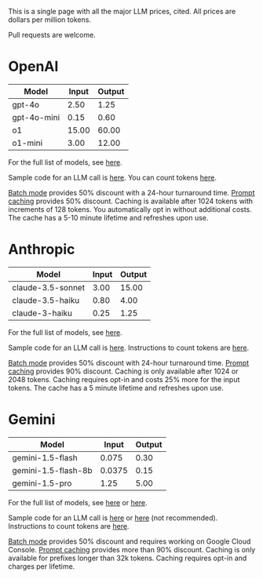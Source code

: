 This is a single page with all the major LLM prices, cited.
All prices are dollars per million tokens.

Pull requests are welcome.

# OpenAI

| Model       | Input | Output |
| ----------- | ----- | ------ |
| gpt-4o      | 2.50  | 1.25   |
| gpt-4o-mini | 0.15  | 0.60   |
| o1          | 15.00 | 60.00  |
| o1-mini     | 3.00  | 12.00  |

For the full list of models, see [here](https://platform.openai.com/docs/pricing).

Sample code for an LLM call is [here](https://platform.openai.com/docs/quickstart).
You can count tokens [here](https://platform.openai.com/tokenizer).

[Batch mode](https://platform.openai.com/docs/guides/batch) provides 50% discount with a 24-hour turnaround time.
[Prompt caching](https://platform.openai.com/docs/guides/prompt-caching) provides 50% discount. Caching is available after 1024 tokens with increments of 128 tokens. You automatically opt in without additional costs. The cache has a 5-10 minute lifetime and refreshes upon use.


# Anthropic

| Model             | Input | Output |
| ----------------- | ----- | ------ |
| claude-3.5-sonnet | 3.00  | 15.00  |
| claude-3.5-haiku  | 0.80  | 4.00   |
| claude-3-haiku    | 0.25  | 1.25   |

For the full list of models, see [here](https://www.anthropic.com/pricing#anthropic-api).

Sample code for an LLM call is [here](https://docs.anthropic.com/en/api/getting-started).
Instructions to count tokens are [here](https://docs.anthropic.com/en/docs/build-with-claude/token-counting).

[Batch mode](https://www.anthropic.com/news/message-batches-api) provides 50% discount with 24-hour turnaround time.
[Prompt caching](https://docs.anthropic.com/en/docs/build-with-claude/prompt-caching) provides 90% discount. Caching is only available after 1024 or 2048 tokens. Caching requires opt-in and costs 25% more for the input tokens. The cache has a 5 minute lifetime and refreshes upon use.


# Gemini

| Model               | Input  | Output |
| ------------------- | ------ | ------ |
| gemini-1.5-flash    | 0.075  | 0.30   |
| gemini-1.5-flash-8b | 0.0375 | 0.15   |
| gemini-1.5-pro      | 1.25   | 5.00   |

For the full list of models, see [here](https://ai.google.dev/pricing) or [here](https://cloud.google.com/vertex-ai/generative-ai/pricing).

Sample code for an LLM call is [here](https://ai.google.dev/gemini-api/docs/quickstart) or [here](https://cloud.google.com/vertex-ai/generative-ai/docs/start/quickstarts/quickstart-multimodal) (not recommended).
Instructions to count tokens are [here](https://ai.google.dev/gemini-api/docs/quickstart).

[Batch mode](https://cloud.google.com/vertex-ai/generative-ai/docs/multimodal/batch-prediction-gemini) provides 50% discount and requires working on Google Cloud Console.
[Prompt caching](https://ai.google.dev/gemini-api/docs/caching) provides more than 90% discount. Caching is only available for prefixes longer than 32k tokens. Caching requires opt-in and charges per lifetime.

